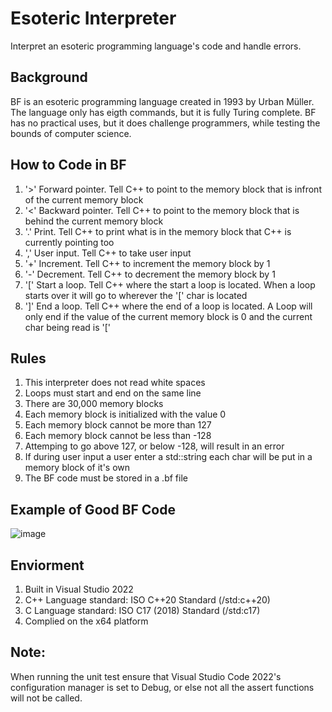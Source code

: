 <!DOCTYPEhtml>
  <html>
    <body>

<h1>Esoteric Interpreter</h1>
<p>Interpret an esoteric programming language's code and handle errors.</p>

<h2>Background</h2>
<p>BF is an esoteric programming language created in 1993 by Urban Müller. The language only has eigth commands, but it is fully Turing complete. BF has no practical uses, but it does challenge programmers, while testing the bounds of computer science.</p>

<h2>How to Code in BF</h2>
<ol>
  <li>'>' Forward pointer. Tell C++ to point to the memory block that is infront of the current memory block</li>
  <li>'<' Backward pointer. Tell C++ to point to the memory block that is behind the current memory block</li>
  <li>'.' Print. Tell C++ to print what is in the memory block that C++ is currently pointing too</li>
  <li>',' User input. Tell C++ to take user input</li>
  <li>'+' Increment. Tell C++ to increment the memory block by 1</li>
  <li>'-' Decrement. Tell C++ to decrement the memory block by 1</li>
  <li>'[' Start a loop. Tell C++ where the start a loop is located. When a loop starts over it will go to wherever the '[' char is located</li>
  <li>']' End a loop. Tell C++ where the end of a loop is located. A Loop will only end if the value of the current memory block is 0 and the current char being read is '['</li>
</ol>

<h2>Rules</h2>
<ol>
  <li>This interpreter does not read white spaces</li>
  <li>Loops must start and end on the same line</li>
  <li>There are 30,000 memory blocks</li>
  <li>Each memory block is initialized with the value 0</li>
  <li>Each memory block cannot be more than 127</li>
  <li>Each memory block cannot be less than -128</li>
  <li>Attemping to go above 127, or below -128, will result in an error</li>
  <li>If during user input a user enter a std::string each char will be put in a memory block of it's own</li>
  <li>The BF code must be stored in a .bf file</li>
</ol>

<h2>Example of Good BF Code</h2>

![image](https://user-images.githubusercontent.com/42715109/120082546-9ce55c00-c091-11eb-8b9c-67ad29e9fe26.png)

<h2>Enviorment</h2>
<ol>
  <li>Built in Visual Studio 2022</li>
  <li>C++ Language standard: ISO C++20 Standard (/std:c++20)</li>
  <li>C Language standard: ISO C17 (2018) Standard (/std:c17)</li>
  <li>Complied on the x64 platform</li> 
</ol>

<h2>Note:</h2>
<p>When running the unit test ensure that Visual Studio Code 2022's configuration manager is set to Debug, or else not all the assert functions will not be called.</p>

  </body>
</html>
